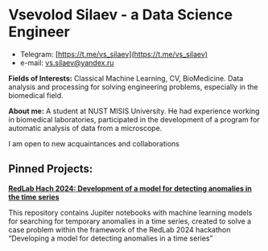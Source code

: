# Vsevolod Silaev - a Data Science Engineer

- Telegram: [https://t.me/vs_silaev](https://t.me/vs_silaev)
- e-mail: [vs.silaev@yandex.ru](malto:vs.sialev@yandex.ru)

**Fields of Interests:** Classical Machine Learning, CV, BioMedicine. Data analysis and processing for solving engineering problems,
especially in the biomedical field.

**About me:** A student at NUST MISIS University. He had experience working in biomedical laboratories, participated in the development of a program for automatic analysis of data from a microscope. 

I am open to new acquaintances and collaborations

## **Pinned Projects:**

**[RedLab Hach 2024: Development of a model for detecting anomalies in the time series](https://github.com/l1ghtsource/redlab-timeseries-anomaly-detection)**

This repository contains Jupiter notebooks with machine learning models for searching for temporary anomalies in a time series, created to solve a case problem within the framework of the RedLab 2024 hackathon “Developing a model for detecting anomalies in a time series”

